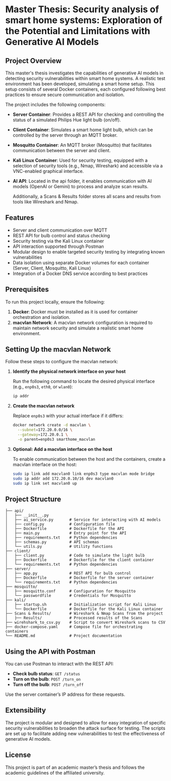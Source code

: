 # Master Thesis: Security analysis of smart home systems: Exploration of the Potential and Limitations with Generative AI Models

## Project Overview

This master's thesis investigates the capabilities of generative AI models in detecting security vulnerabilities within smart home systems. A realistic test environment has been developed, simulating a smart home setup. This setup consists of several Docker containers, each configured following best practices to ensure secure communication and isolation.

The project includes the following components:

- **Server Container**: Provides a REST API for checking and controlling the status of a simulated Philips Hue light bulb (on/off).
- **Client Container**: Simulates a smart home light bulb, which can be controlled by the server through an MQTT broker.
- **Mosquitto Container**: An MQTT broker (Mosquitto) that facilitates communication between the server and client.
- **Kali Linux Container**: Used for security testing, equipped with a selection of security tools (e.g., Nmap, Wireshark) and accessible via a VNC-enabled graphical interface.
- **AI API**: Located in the api folder, it enables communication with AI models (OpenAI or Gemini) to process and analyze scan results.

   Additionally, a Scans & Results folder stores all scans and results from tools like Wireshark and Nmap.
  
## Features

- Server and client communication over MQTT
- REST API for bulb control and status checking
- Security testing via the Kali Linux container
- API interaction supported through Postman
- Modular design to enable targeted security testing by integrating known vulnerabilities
- Data isolation using separate Docker volumes for each container (Server, Client, Mosquitto, Kali Linux)
- Integration of a Docker DNS service according to best practices

## Prerequisites

To run this project locally, ensure the following:

1. **Docker**: Docker must be installed as it is used for container orchestration and isolation.
2. **macvlan Network**: A macvlan network configuration is required to maintain network security and simulate a realistic smart home environment.

## Setting Up the macvlan Network

Follow these steps to configure the macvlan network:

1. **Identify the physical network interface on your host**

   Run the following command to locate the desired physical interface (e.g., `enp0s3`, `eth0`, or `wlan0`):

   ```bash
   ip addr
   ```

2. **Create the macvlan network**

   Replace `enp0s3` with your actual interface if it differs:

   ```bash
   docker network create -d macvlan \
     --subnet=172.20.0.0/16 \
     --gateway=172.20.0.1 \
     -o parent=enp0s3 smarthome_macvlan
   ```

3. **Optional: Add a macvlan interface on the host**

   To enable communication between the host and the containers, create a macvlan interface on the host:

   ```bash
   sudo ip link add macvlan0 link enp0s3 type macvlan mode bridge
   sudo ip addr add 172.20.0.10/16 dev macvlan0
   sudo ip link set macvlan0 up
   ```

## Project Structure


```text
├── api/
│   ├── __init__.py
│   ├── ai_service.py       # Service for interacting with AI models
│   ├── config.py           # Configuration file
│   ├── Dockerfile          # Dockerfile for the API
│   ├── main.py             # Entry point for the API
│   ├── requirements.txt    # Python dependencies
│   ├── schemas.py          # API schemas
│   └── utils.py            # Utility functions
├── client/
│   ├── client.py           # Code to simulate the light bulb
│   ├── Dockerfile          # Dockerfile for the client container
│   └── requirements.txt    # Python dependencies
├── server/
│   ├── app.py              # REST API for bulb control
│   ├── Dockerfile          # Dockerfile for the server container
│   └── requirements.txt    # Python dependencies
├── mosquitto/
│   ├── mosquitto.conf      # Configuration for Mosquitto
│   └── passwordfile        # Credentials for Mosquitto
├── kali/
│   ├── startup.sh          # Initialization script for Kali Linux
│   └── Dockerfile          # Dockerfile for the Kali Linux container
├── Scans & Results/        # Wireshark & Nmap Scans from the project
│   ├── Results/            # Processed results of the Scans
├── wirehshark_to_csv.py    # Script to convert Wireshark scans to CSV
├── docker-compose.yaml     # Compose file for orchestrating containers
└── README.md               # Project documentation
```

## Using the API with Postman

You can use Postman to interact with the REST API:

- **Check bulb status**: `GET /status`
- **Turn on the bulb**: `POST /turn_on`
- **Turn off the bulb**: `POST /turn_off`

Use the server container’s IP address for these requests.

## Extensibility

The project is modular and designed to allow for easy integration of specific security vulnerabilities to broaden the attack surface for testing. The scripts are set up to facilitate adding new vulnerabilities to test the effectiveness of generative AI models.

## License

This project is part of an academic master’s thesis and follows the academic guidelines of the affiliated university.

